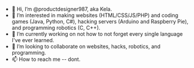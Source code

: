 - 👋 Hi, I’m @productdesigner987, aka Kela.
- 👀 I’m interested in making websites (HTML/CSS/JS/PHP) and coding games (Java, Python, C#), hacking servers (Arduino and Raspberry Pie), and programming robotics (C, C++).
- 🌱 I’m currently working on not how to not forget every single language I've ever learned.
- 💞️ I’m looking to collaborate on websites, hacks, robotics, and programming.
- 📫 How to reach me -- dont.

<!---
productdesigner987/productdesigner987 is a ✨ special ✨ repository because its `README.md` (this file) appears on your GitHub profile.
You can click the Preview link to take a look at your changes.
--->
